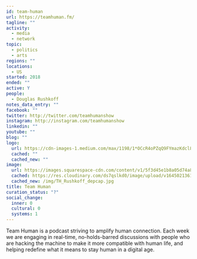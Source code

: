 ```yaml
---
id: team-human
url: https://teamhuman.fm/
tagline: ""
activity:
  - media
  - network
topic:
  - politics
  - arts
regions: ""
locations:
  - US
started: 2018
ended: ""
active: Y
people:
  - Douglas Rushkoff
notes_data_entry: ""
facebook: ""
twitter: http://twitter.com/teamhumanshow
instagram: http://instagram.com/teamhumanshow
linkedin: ""
youtube: ""
blog: ""
logo:
  url: https://cdn-images-1.medium.com/max/1198/1*OCcR4oPZqQ9FYmazKdcl8Q@2x.png
  cached: ""
  cached_new: ""
image:
  url: https://images.squarespace-cdn.com/content/v1/5f3d45e1b8a05d74a8deb4b5/1597852062791-MXHL0YGB71G6ZMFVAE0H/TH_Rushkoff.jpg
  cached: https://res.cloudinary.com/ds7qslkd0/image/upload/v1645021361/Ecosystem%20Mapping/TH_Rushkoff_depcap.jpg
  cached_new: /img/TH_Rushkoff_depcap.jpg
title: Team Human
curation_status: "?"
social_change:
  inner: 0
  cultural: 0
  systems: 1
---
```


Team Human is a podcast striving to amplify human connection. Each week we are engaging in real-time, no-holds-barred discussions with people who are hacking the machine to make it more compatible with human life, and helping redefine what it means to stay human in a digital age. 
